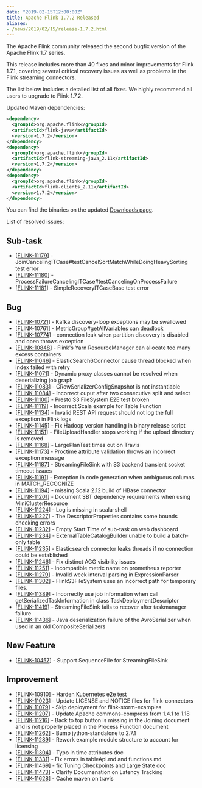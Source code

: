 ```yaml
---
date: "2019-02-15T12:00:00Z"
title: Apache Flink 1.7.2 Released
aliases:
- /news/2019/02/15/release-1.7.2.html
---
```


The Apache Flink community released the second bugfix version of the Apache Flink 1.7 series.

This release includes more than 40 fixes and minor improvements for Flink 1.7.1, covering several critical
recovery issues as well as problems in the Flink streaming connectors.

The list below includes a detailed list of all fixes.
We highly recommend all users to upgrade to Flink 1.7.2.

Updated Maven dependencies:

```xml
<dependency>
  <groupId>org.apache.flink</groupId>
  <artifactId>flink-java</artifactId>
  <version>1.7.2</version>
</dependency>
<dependency>
  <groupId>org.apache.flink</groupId>
  <artifactId>flink-streaming-java_2.11</artifactId>
  <version>1.7.2</version>
</dependency>
<dependency>
  <groupId>org.apache.flink</groupId>
  <artifactId>flink-clients_2.11</artifactId>
  <version>1.7.2</version>
</dependency>
```

You can find the binaries on the updated [Downloads page](/downloads.html).

List of resolved issues:

<h2>        Sub-task
</h2>
<ul>
<li>[<a href='https://issues.apache.org/jira/browse/FLINK-11179'>FLINK-11179</a>] -          JoinCancelingITCase#testCancelSortMatchWhileDoingHeavySorting test error
</li>
<li>[<a href='https://issues.apache.org/jira/browse/FLINK-11180'>FLINK-11180</a>] -         ProcessFailureCancelingITCase#testCancelingOnProcessFailure
</li>
<li>[<a href='https://issues.apache.org/jira/browse/FLINK-11181'>FLINK-11181</a>] -         SimpleRecoveryITCaseBase test error
</li>
</ul>
        
<h2>        Bug
</h2>
<ul>
<li>[<a href='https://issues.apache.org/jira/browse/FLINK-10721'>FLINK-10721</a>] -         Kafka discovery-loop exceptions may be swallowed
</li>
<li>[<a href='https://issues.apache.org/jira/browse/FLINK-10761'>FLINK-10761</a>] -         MetricGroup#getAllVariables can deadlock
</li>
<li>[<a href='https://issues.apache.org/jira/browse/FLINK-10774'>FLINK-10774</a>] -         connection leak when partition discovery is disabled and open throws exception
</li>
<li>[<a href='https://issues.apache.org/jira/browse/FLINK-10848'>FLINK-10848</a>] -         Flink&#39;s Yarn ResourceManager can allocate too many excess containers
</li>
<li>[<a href='https://issues.apache.org/jira/browse/FLINK-11046'>FLINK-11046</a>] -         ElasticSearch6Connector cause thread blocked when index failed with retry
</li>
<li>[<a href='https://issues.apache.org/jira/browse/FLINK-11071'>FLINK-11071</a>] -         Dynamic proxy classes cannot be resolved when deserializing job graph
</li>
<li>[<a href='https://issues.apache.org/jira/browse/FLINK-11083'>FLINK-11083</a>] -         CRowSerializerConfigSnapshot is not instantiable
</li>
<li>[<a href='https://issues.apache.org/jira/browse/FLINK-11084'>FLINK-11084</a>] -         Incorrect ouput after two consecutive split and select
</li>
<li>[<a href='https://issues.apache.org/jira/browse/FLINK-11100'>FLINK-11100</a>] -         Presto S3 FileSystem E2E test broken
</li>
<li>[<a href='https://issues.apache.org/jira/browse/FLINK-11119'>FLINK-11119</a>] -         Incorrect Scala example for Table Function
</li>
<li>[<a href='https://issues.apache.org/jira/browse/FLINK-11134'>FLINK-11134</a>] -         Invalid REST API request should not log the full exception in Flink logs
</li>
<li>[<a href='https://issues.apache.org/jira/browse/FLINK-11145'>FLINK-11145</a>] -         Fix Hadoop version handling in binary release script
</li>
<li>[<a href='https://issues.apache.org/jira/browse/FLINK-11151'>FLINK-11151</a>] -         FileUploadHandler stops working if the upload directory is removed
</li>
<li>[<a href='https://issues.apache.org/jira/browse/FLINK-11168'>FLINK-11168</a>] -         LargePlanTest times out on Travis
</li>
<li>[<a href='https://issues.apache.org/jira/browse/FLINK-11173'>FLINK-11173</a>] -         Proctime attribute validation throws an incorrect exception message
</li>
<li>[<a href='https://issues.apache.org/jira/browse/FLINK-11187'>FLINK-11187</a>] -         StreamingFileSink with S3 backend transient socket timeout issues 
</li>
<li>[<a href='https://issues.apache.org/jira/browse/FLINK-11191'>FLINK-11191</a>] -         Exception in code generation when ambiguous columns in MATCH_RECOGNIZE
</li>
<li>[<a href='https://issues.apache.org/jira/browse/FLINK-11194'>FLINK-11194</a>] -         missing Scala 2.12 build of HBase connector 
</li>
<li>[<a href='https://issues.apache.org/jira/browse/FLINK-11201'>FLINK-11201</a>] -         Document SBT dependency requirements when using MiniClusterResource
</li>
<li>[<a href='https://issues.apache.org/jira/browse/FLINK-11224'>FLINK-11224</a>] -         Log is missing in scala-shell
</li>
<li>[<a href='https://issues.apache.org/jira/browse/FLINK-11227'>FLINK-11227</a>] -         The DescriptorProperties contains some bounds checking errors
</li>
<li>[<a href='https://issues.apache.org/jira/browse/FLINK-11232'>FLINK-11232</a>] -         Empty Start Time of sub-task on web dashboard
</li>
<li>[<a href='https://issues.apache.org/jira/browse/FLINK-11234'>FLINK-11234</a>] -         ExternalTableCatalogBuilder unable to build a batch-only table
</li>
<li>[<a href='https://issues.apache.org/jira/browse/FLINK-11235'>FLINK-11235</a>] -         Elasticsearch connector leaks threads if no connection could be established
</li>
<li>[<a href='https://issues.apache.org/jira/browse/FLINK-11246'>FLINK-11246</a>] -         Fix distinct AGG visibility issues
</li>
<li>[<a href='https://issues.apache.org/jira/browse/FLINK-11251'>FLINK-11251</a>] -         Incompatible metric name on prometheus reporter
</li>
<li>[<a href='https://issues.apache.org/jira/browse/FLINK-11279'>FLINK-11279</a>] -         Invalid week interval parsing in ExpressionParser
</li>
<li>[<a href='https://issues.apache.org/jira/browse/FLINK-11302'>FLINK-11302</a>] -         FlinkS3FileSystem uses an incorrect path for temporary files.
</li>
<li>[<a href='https://issues.apache.org/jira/browse/FLINK-11389'>FLINK-11389</a>] -         Incorrectly use job information when call getSerializedTaskInformation in class TaskDeploymentDescriptor
</li>
<li>[<a href='https://issues.apache.org/jira/browse/FLINK-11419'>FLINK-11419</a>] -         StreamingFileSink fails to recover after taskmanager failure
</li>
<li>[<a href='https://issues.apache.org/jira/browse/FLINK-11436'>FLINK-11436</a>] -         Java deserialization failure of the AvroSerializer when used in an old CompositeSerializers
</li>
</ul>
        
<h2>        New Feature
</h2>
<ul>
<li>[<a href='https://issues.apache.org/jira/browse/FLINK-10457'>FLINK-10457</a>] -         Support SequenceFile for StreamingFileSink
</li>
</ul>
        
<h2>        Improvement
</h2>
<ul>
<li>[<a href='https://issues.apache.org/jira/browse/FLINK-10910'>FLINK-10910</a>] -         Harden Kubernetes e2e test
</li>
<li>[<a href='https://issues.apache.org/jira/browse/FLINK-11023'>FLINK-11023</a>] -         Update LICENSE and NOTICE files for flink-connectors
</li>
<li>[<a href='https://issues.apache.org/jira/browse/FLINK-11079'>FLINK-11079</a>] -         Skip deployment for flink-storm-examples
</li>
<li>[<a href='https://issues.apache.org/jira/browse/FLINK-11207'>FLINK-11207</a>] -         Update Apache commons-compress from 1.4.1 to 1.18
</li>
<li>[<a href='https://issues.apache.org/jira/browse/FLINK-11216'>FLINK-11216</a>] -         Back to top button is missing in the Joining document and is not properly placed in the Process Function document
</li>
<li>[<a href='https://issues.apache.org/jira/browse/FLINK-11262'>FLINK-11262</a>] -         Bump jython-standalone to 2.7.1
</li>
<li>[<a href='https://issues.apache.org/jira/browse/FLINK-11289'>FLINK-11289</a>] -         Rework example module structure to account for licensing
</li>
<li>[<a href='https://issues.apache.org/jira/browse/FLINK-11304'>FLINK-11304</a>] -         Typo in time attributes doc
</li>
<li>[<a href='https://issues.apache.org/jira/browse/FLINK-11331'>FLINK-11331</a>] -         Fix errors in tableApi.md and functions.md
</li>
<li>[<a href='https://issues.apache.org/jira/browse/FLINK-11469'>FLINK-11469</a>] -         fix  Tuning Checkpoints and Large State doc
</li>
<li>[<a href='https://issues.apache.org/jira/browse/FLINK-11473'>FLINK-11473</a>] -         Clarify Documenation on Latency Tracking
</li>
<li>[<a href='https://issues.apache.org/jira/browse/FLINK-11628'>FLINK-11628</a>] -         Cache maven on travis
</li>
</ul>
